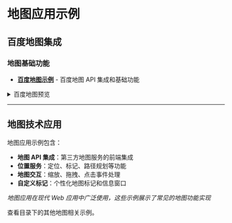 # 地图应用示例

## 百度地图集成

### 地图基础功能
- **[百度地图示例](/web/Map/baidu-map/index.html)** - 百度地图 API 集成和基础功能

<details>
<summary>百度地图预览</summary>
<iframe src="/web/Map/baidu-map/index.html" width="100%" height="450" frameborder="0"></iframe>
</details>

---

## 地图技术应用

地图应用示例包含：

- **地图 API 集成**：第三方地图服务的前端集成
- **位置服务**：定位、标记、路径规划等功能
- **地图交互**：缩放、拖拽、点击事件处理
- **自定义标记**：个性化地图标记和信息窗口

*地图应用在现代 Web 应用中广泛使用，这些示例展示了常见的地图功能实现*

查看目录下的其他地图相关示例。